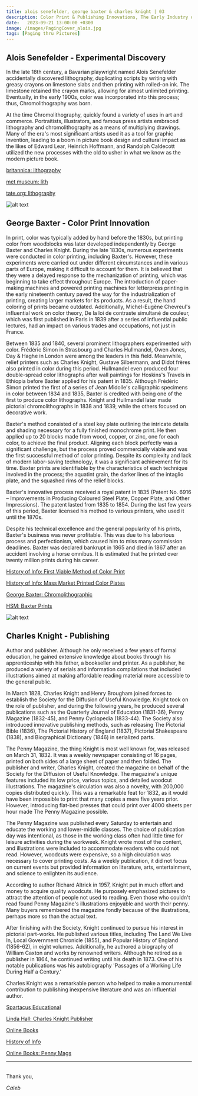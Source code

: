 ```yaml
---
title: alois senefelder, george baxter & charles knight | 03
description: Color Print & Publishing Innovations, The Early Industry of Print
date:   2023-09-21 13:00:00 +0300
image: /images/PagingCover_alois.jpg
tags: [Paging thru Pictures]
---
```


## Alois Senefelder - Experimental Discovery

In the late 18th century, a Bavarian playwright named Alois Senefelder accidentally discovered lithography, duplicating scripts by writing with greasy crayons on limestone slabs and then printing with rolled-on ink. The limestone retained the crayon marks, allowing for almost unlimited printing. Eventually, in the early 1900s, color was incorporated into this process; thus, Chromolithography was born.

At the time Chromolithography, quickly found a variety of uses in art and commerce. Portraitists, illustrators, and famous press artists embraced lithography and chromolithography as a means of multiplying drawings. Many of the era's most significant artists used it as a tool for graphic invention, leading to a boom in picture book design and cultural impact as the likes of Edward Lear, Heinrich Hoffmann, and Randolph Caldecott utilized the new processes with the old to usher in what we know as the modern picture book.

<a href="https://www.britannica.com/technology/lithography">britannica: lithography</a>

<a href="https://www.metmuseum.org/toah/hd/lith/hd_lith.htm">met museum: lith</a>

<a href="https://www.tate.org.uk/art/art-terms/l/lithography">tate.org: lithography</a>


![alt text](/images/paging03-01.jpg)
<br>
## George Baxter - Color Print Innovation

In print, color was typically added by hand before the 1830s, but printing color from woodblocks was later developed independently by George Baxter and Charles Knight. During the late 1830s, numerous experiments were conducted in color printing, including Baxter's. However, these experiments were carried out under different circumstances and in various parts of Europe, making it difficult to account for them. It is believed that they were a delayed response to the mechanization of printing, which was beginning to take effect throughout Europe. The introduction of paper-making machines and powered printing machines for letterpress printing in the early nineteenth century paved the way for the industrialization of printing, creating larger markets for its products. As a result, the hand coloring of prints became outdated. Additionally, Michel-Eugène Chevreul's influential work on color theory, De la loi de contraste simultané de couleur, which was first published in Paris in 1839 after a series of influential public lectures, had an impact on various trades and occupations, not just in France.

Between 1835 and 1840, several prominent lithographers experimented with color. Frédéric Simon in Strasbourg and Charles Hullmandel, Owen Jones, Day & Haghe in London were among the leaders in this field. Meanwhile, relief printers such as Charles Knight, Gustave Silbermann, and Didot frères also printed in color during this period. Hullmandel even produced four double-spread color lithographs after wall paintings for Hoskins's Travels in Ethiopia before Baxter applied for his patent in 1835. Although Frédéric Simon printed the first of a series of Jean Midolle's calligraphic specimens in color between 1834 and 1835, Baxter is credited with being one of the first to produce color lithographs. Knight and Hullmandel later made pictorial chromolithographs in 1838 and 1839, while the others focused on decorative work.

Baxter's method consisted of a steel key plate outlining the intricate details and shading necessary for a fully finished monochrome print. He then applied up to 20 blocks made from wood, copper, or zinc, one for each color, to achieve the final product. Aligning each block perfectly was a significant challenge, but the process proved commercially viable and was the first successful method of color printing. Despite its complexity and lack of modern labor-saving technology, it was a significant achievement for its time. Baxter prints are identifiable by the characteristics of each technique involved in the process; the aquatint grain, the darker lines of the intaglio plate, and the squashed rims of the relief blocks.

Baxter's innovative process received a royal patent in 1835 (Patent No. 6916 – Improvements in Producing Coloured Steel Plate, Copper Plate, and Other Impressions). The patent lasted from 1835 to 1854. During the last few years of this period, Baxter licensed his method to various printers, who used it until the 1870s.

Despite his technical excellence and the general popularity of his prints, Baxter's business was never profitable. This was due to his laborious process and perfectionism, which caused him to miss many commission deadlines. Baxter was declared bankrupt in 1865 and died in 1867 after an accident involving a horse omnibus. It is estimated that he printed over twenty million prints during his career.

<a href="https://historyofinformation.com/detail.php?id=3197" >History of Info: First Viable Method of Color Print</a>

<a href="https://www.historyofinformation.com/detail.php?id=3201" >History of Info: Mass Market Printed Color Plates</a>

<a href="https://www.georgebaxter.com/baxter-the-chromolithographic-conte">George Baxter: Chromolithographic</a>

<a href="https://www.hsm.ox.ac.uk/baxter-prints" >HSM: Baxter Prints</a>

![alt text](/images/paging03-02.jpg)
<br>

## Charles Knight - Publishing

Author and publisher. Although he only received a few years of formal education, he gained extensive knowledge about books through his apprenticeship with his father, a bookseller and printer. As a publisher, he produced a variety of serials and information compilations that included illustrations aimed at making affordable reading material more accessible to the general public.

In March 1828, Charles Knight and Henry Brougham joined forces to establish the Society for the Diffusion of Useful Knowledge. Knight took on the role of publisher, and during the following years, he produced several publications such as the Quarterly Journal of Education (1831-36), Penny Magazine (1832-45), and Penny Cyclopedia (1833-44). The Society also introduced innovative publishing methods, such as releasing The Pictorial Bible (1836), The Pictorial History of England (1837), Pictorial Shakespeare (1838), and Biographical Dictionary (1846) in serialized parts.

The Penny Magazine, the thing Knight is most well known for, was released on March 31, 1832. It was a weekly newspaper consisting of 16 pages, printed on both sides of a large sheet of paper and then folded. The publisher and writer, Charles Knight, created the magazine on behalf of the Society for the Diffusion of Useful Knowledge. The magazine's unique features included its low price, various topics, and detailed woodcut illustrations. The magazine's circulation was also a novelty, with 200,000 copies distributed quickly. This was a remarkable feat for 1832, as it would have been impossible to print that many copies a mere five years prior. However, introducing flat-bed presses that could print over 4000 sheets per hour made The Penny Magazine possible.

The Penny Magazine was published every Saturday to entertain and educate the working and lower-middle classes. The choice of publication day was intentional, as those in the working class often had little time for leisure activities during the workweek. Knight wrote most of the content, and illustrations were included to accommodate readers who could not read. However, woodcuts were expensive, so a high circulation was necessary to cover printing costs. As a weekly publication, it did not focus on current events but provided information on literature, arts, entertainment, and science to enlighten its audience.

According to author Richard Altrick in 1957, Knight put in much effort and money to acquire quality woodcuts. He purposely emphasized pictures to attract the attention of people not used to reading. Even those who couldn't read found Penny Magazine's illustrations enjoyable and worth their penny. Many buyers remembered the magazine fondly because of the illustrations, perhaps more so than the actual text.

After finishing with the Society, Knight continued to pursue his interest in pictorial part-works. He published various titles, including The Land We Live In, Local Government Chronicle (1855), and Popular History of England (1856-62), in eight volumes. Additionally, he authored a biography of William Caxton and works by renowned writers. Although he retired as a publisher in 1864, he continued writing until his death in 1873. One of his notable publications was his autobiography 'Passages of a Working Life During Half a Century.'

Charles Knight was a remarkable person who helped to make a monumental contribution to publishing inexpensive literature and was an influential author.

<a href="https://spartacus-educational.com/JknightC.htm" >Spartacus Educational</a>

<a href="https://www.lindahall.org/about/news/scientist-of-the-day/charles-knight-publisher">Linda Hall: Charles Knight Publisher</a>

<a href="https://onlinebooks.library.upenn.edu/webbin/book/lookupname?key=Knight%2C%20Charles%2C%201791%2D1873">Online Books</a>

<a href="https://www.historyofinformation.com/detail.php?id=3308">History of Info</a>

<a href="https://onlinebooks.library.upenn.edu/webbin/serial?id=pennymagsduk">Online Books: Penny Mags</a>

***

<br>
Thank you,

*Caleb*